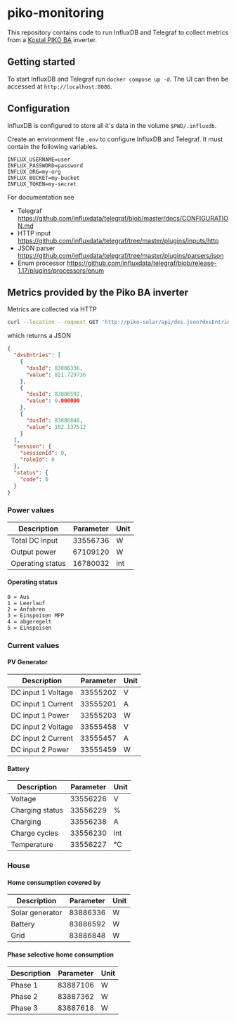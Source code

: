 # piko-monitoring

This repository contains code to run InfluxDB and Telegraf to collect metrics from a [Kostal PIKO BA](https://www.kostal-solar-electric.com/de-de/download/-/media/document-library-folder---kse/2020/12/15/12/32/db_piko-ba-system_web_en_20171001.pdf) inverter.

## Getting started

To start InfluxDB and Telegraf run ``docker compose up -d``. The UI can then be accessed at ``http://localhost:8086``.

## Configuration

InfluxDB is configured to store all it's data in the volume ``$PWD/.influxdb``.

Create an environment file ``.env`` to configure InfluxDB and Telegraf. It must contain the following variables.

`````
INFLUX_USERNAME=user
INFLUX_PASSWORD=password
INFLUX_ORG=my-org
INFLUX_BUCKET=my-bucket
INFLUX_TOKEN=my-secret
`````

For documentation see

* Telegraf https://github.com/influxdata/telegraf/blob/master/docs/CONFIGURATION.md
* HTTP input https://github.com/influxdata/telegraf/tree/master/plugins/inputs/http
* JSON parser https://github.com/influxdata/telegraf/tree/master/plugins/parsers/json
* Enum processor https://github.com/influxdata/telegraf/blob/release-1.17/plugins/processors/enum

## Metrics provided by the Piko BA inverter

Metrics are collected via HTTP

`````bash
curl --location --request GET 'http://piko-solar/api/dxs.json?dxsEntries=83886336&dxsEntries=83886592&dxsEntries=83886848'
`````

which returns a JSON

````json
{
  "dxsEntries": [
    {
      "dxsId": 83886336,
      "value": 821.729736
    },
    {
      "dxsId": 83886592,
      "value": 0.000000
    },
    {
      "dxsId": 83886848,
      "value": 102.137512
    }
  ],
  "session": {
    "sessionId": 0,
    "roleId": 0
  },
  "status": {
    "code": 0
  }
}
````

### Power values

| Description        | Parameter           | Unit  |
| ------------------ | ------------------- | ----- |
| Total DC input     | 33556736            | W     |
| Output power       | 67109120            | W     |
| Operating status   | 16780032            | int   |

#### Operating status

```
0 = Aus
1 = Leerlauf
2 = Anfahren
3 = Einspeisen MPP
4 = abgeregelt
5 = Einspeisen
```

### Current values

#### PV Generator

| Description        | Parameter           | Unit  |
| ------------------ | ------------------- | ----- |
| DC input 1 Voltage | 33555202            | V     |
| DC input 1 Current | 33555201            | A     |
| DC input 1 Power   | 33555203            | W     |
| DC input 2 Voltage | 33555458            | V     |
| DC input 2 Current | 33555457            | A     |
| DC input 2 Power   | 33555459            | W     |

#### Battery

| Description        | Parameter           | Unit  |
| ------------------ | ------------------- | ----- |
| Voltage            | 33556226            | V     |
| Charging status    | 33556229            | %     |
| Charging           | 33556238            | A     |
| Charge cycles      | 33556230            | int   |
| Temperature        | 33556227            | °C    |

### House

#### Home consumption covered by

| Description        | Parameter           | Unit  |
| ------------------ | ------------------- | ----- |
| Solar generator    | 83886336            | W     |
| Battery            | 83886592            | W     |
| Grid               | 83886848            | W     |

#### Phase selective home consumption

| Description        | Parameter           | Unit  |
| ------------------ | ------------------- | ----- |
| Phase 1            | 83887106            | W     |
| Phase 2            | 83887362            | W     |
| Phase 3            | 83887618            | W     |
